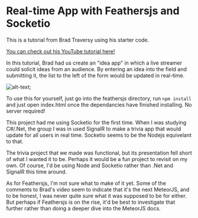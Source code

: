 # Real-time App with Feathersjs and Socketio

This is a tutorial from Brad Traversy using his starter code.

[You can check out his YouTube tutorial here!](https://www.youtube.com/watch?v=8y33WCVkLwc)

In this tutorial, Brad had us create an "idea app" in which a live streamer could solicit ideas from an audience. By entering an idea into the field and submitting it, the list to the left of the form would be updated in real-time.

![alt-text](./screenshot, "Screenshot of Ideas App");

To use this for yourself, just go into the feathersjs directory, run `npm install` and just open index.html once the dependancies have finished installing. No server required!

This project had me using Socketio for the first time. When I was studying C#/.Net, the group I was in used SignalR to make a trivia app that would update for all users in real time. Socketio seems to be the Nodejs equivelant to that.

The trivia project that we made was functional, but its presentation fell short of what I wanted it to be. Perhaps it would be a fun project to revisit on my own. Of course, I'd be using Node and Socketio rather than .Net and SignalR this time around.

As for Feathersjs, I'm not sure what to make of it yet. Some of the comments to Brad's video seem to indicate that it's the next MeteorJS, and to be honest, I was never quite sure what it was supposed to be for either. But perhaps if Feathersjs is on the rise, it'd be best to investigate that further rather than doing a deeper dive into the MeteorJS docs.
